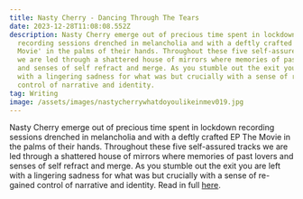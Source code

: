 ```yaml
---
title: Nasty Cherry - Dancing Through The Tears
date: 2023-12-28T11:08:08.552Z
description: Nasty Cherry emerge out of precious time spent in lockdown
  recording sessions drenched in melancholia and with a deftly crafted EP 'The
  Movie' in the palms of their hands. Throughout these five self-assured tracks
  we are led through a shattered house of mirrors where memories of past lovers
  and senses of self refract and merge. As you stumble out the exit you are left
  with a lingering sadness for what was but crucially with a sense of re-gained
  control of narrative and identity.
tag: Writing
image: /assets/images/nastycherrywhatdoyoulikeinmev019.jpg
---
```

Nasty Cherry emerge out of precious time spent in lockdown recording sessions drenched in melancholia and with a deftly crafted EP The Movie in the palms of their hands. Throughout these five self-assured tracks we are led through a shattered house of mirrors where memories of past lovers and senses of self refract and merge. As you stumble out the exit you are left with a lingering sadness for what was but crucially with a sense of re-gained control of narrative and identity. Read in full [here](https://metalmagazine.eu/post/nasty-cherry).